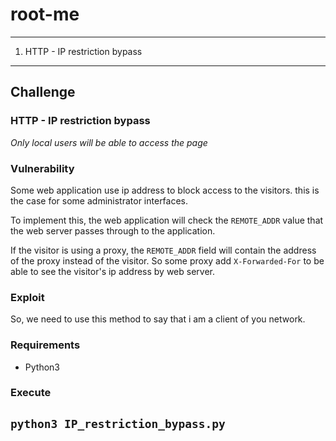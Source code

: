 # root-me
------------

1. HTTP - IP restriction bypass

------------
## Challenge

### HTTP - IP restriction bypass
  *Only local users will be able to access the page*

### Vulnerability

Some web application use ip address to block access to the visitors. this is the case for some administrator interfaces.

To implement this, the web application will check the `REMOTE_ADDR` value that the web server passes through to the application.

If the visitor is using a proxy, the `REMOTE_ADDR` field will contain the address of the proxy instead of the visitor. So some proxy add `X-Forwarded-For` to be able to see the visitor's ip address by web server.


### Exploit
So, we need to use this method to say that i am a client of you network.

### Requirements
- Python3

### Execute
`python3 IP_restriction_bypass.py`
------------
